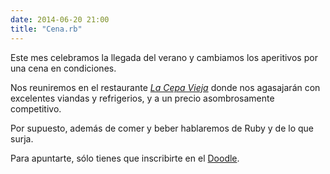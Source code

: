 ```yaml
---
date: 2014-06-20 21:00
title: "Cena.rb"
---
```


Este mes celebramos la llegada del verano y cambiamos los aperitivos por una cena en condiciones.

Nos reuniremos en el restaurante [_La Cepa Vieja_](http://goo.gl/maps/RQ6QY) donde nos agasajarán con excelentes viandas y refrigerios, y a un precio asombrosamente competitivo.

Por supuesto, además de comer y beber hablaremos de Ruby y de lo que surja.

Para apuntarte, sólo tienes que inscribirte en el [Doodle](http://doodle.com/aq55qw82pi6c3ada).
